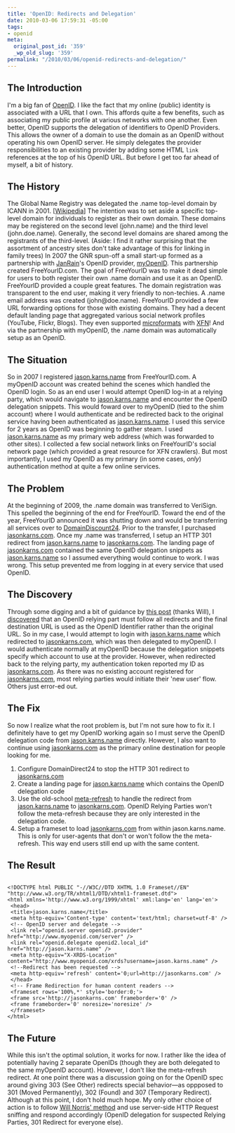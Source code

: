 ```yaml
---
title: 'OpenID: Redirects and Delegation'
date: 2010-03-06 17:59:31 -05:00
tags:
- openid
meta:
  original_post_id: '359'
  _wp_old_slug: '359'
permalink: "/2010/03/06/openid-redirects-and-delegation/"
---
```

<h2>The Introduction</h2>
<p>I'm a big fan of <a href="http://openid.net/">OpenID</a>. I like the fact that my online (public) identity is associated with a URL that I own. This affords quite a few benefits, such as associating my public profile at various networks with one another. Even better, OpenID supports the delegation of identifiers to OpenID Providers. This allows the owner of a domain to use the domain as an OpenID without operating his own OpenID server. He simply delegates the provider responsibilities to an existing provider by adding some HTML <code>link</code> references at the top of his OpenID URL. But before I get too far ahead of myself, a bit of history.</p>
<h2>The History</h2>
<p>The Global Name Registry was delegated the .name top-level domain by ICANN in 2001. [<a href="http://en.wikipedia.org/wiki/Global_Name_Registry">Wikipedia</a>] The intention was to set aside a specific top-level domain for individuals to register as their own domain. These domains may be registered on the second level (john.name) and the third level (john.doe.name). Generally, the second level domains are shared among the registrants of the third-level. (Aside: I find it rather surprising that the assortment of ancestry sites don't take advantage of this for linking in family trees) In 2007 the GNR spun-off a small start-up formed as a partnership with <a href="http://janrain.com/">JanRain</a>'s OpenID provider, <a href="https://www.myopenid.com/">myOpenID</a>. This partnership created FreeYourID.com. The goal of FreeYourID was to make it dead simple for users to both register their own .name domain and use it as an OpenID. FreeYourID provided a couple great features. The domain registration was transparent to the end user, making it very friendly to non-techies. A .name email address was created (john@doe.name). FreeYourID provided a few URL forwarding options for those with existing domains. They had a decent default landing page that aggregated various social network profiles (YouTube, Flickr, Blogs). They even supported <a href="http://microformats.org/">microformats</a> with <a href="http://microformats.org/wiki/XFN">XFN</a>! And via the partnership with myOpenID, the .name domain was automatically setup as an OpenID.</p>
<h2>The Situation</h2>
<p>So in 2007 I registered <a href="http://jason.karns.name">jason.karns.name</a> from FreeYourID.com. A myOpenID account was created behind the scenes which handled the OpenID login. So as an end user I would attempt OpenID log-in at a relying party, which would navigate to <a href="http://jason.karns.name">jason.karns.name</a> and encounter the OpenID delegation snippets. This would foward over to myOpenID (tied to the shim account) where I would authenticate and be redirected back to the original service having been authenticated as <a href="http://jason.karns.name">jason.karns.name</a>. I used this service for 2 years as OpenID was beginning to gather steam. I used <a href="http://jason.karns.name">jason.karns.name</a> as my primary web address (which was forwarded to other sites). I collected a few social network links on FreeYourID's social network page (which provided a great resource for XFN crawlers). But most importantly, I used my OpenID as my primary (in some cases, <em>only</em>) authentication method at quite a few online services.</p>
<h2>The Problem</h2>
<p>At the beginning of 2009, the .name domain was transferred to VeriSign. This spelled the beginning of the end for FreeYourID. Toward the end of the year, FreeYourID announced it was shutting down and would be transferring all services over to <a href="http://domaindiscount24.net">DomainDiscount24</a>. Prior to the transfer, I purchased <a href="http://jasonkarns.com">jasonkarns.com</a>. Once my .name was transferred, I setup an HTTP 301 redirect from <a href="http://jason.karns.name">jason.karns.name</a> to <a href="http://jasonkarns.com">jasonkarns.com</a>. The landing page of <a href="http://jasonkarns.com">jasonkarns.com</a> contained the same OpenID delegation snippets as <a href="http://jason.karns.name">jason.karns.name</a> so I assumed everything would continue to work. I was wrong. This setup prevented me from logging in at every service that used OpenID.</p>
<h2>The Discovery</h2>
<p>Through some digging and a bit of guidance by <a href="http://willnorris.com/2008/12/challenges-in-changing-my-openid">this post</a> (thanks Will), I <a href="http://openid.net/specs/openid-authentication-2_0.html#normalization">discovered</a> that an OpenID relying part must follow all redirects and the final destination URL is used as the OpenID Identifier rather than the original URL. So in my case, I would attempt to login with <a href="http://jason.karns.name">jason.karns.name</a> which redirected to <a href="http://jasonkarns.com">jasonkarns.com</a>, which was then delegated to myOpenID. I would authenticate normally at myOpenID because the delegation snippets specify which account to use at the provider. However, when redirected back to the relying party, my authentication token reported my ID as <a href="http://jasonkarns.com">jasonkarns.com</a>. As there was no existing account registered for <a href="http://jasonkarns.com">jasonkarns.com</a>, most relying parties would initiate their 'new user' flow. Others just error-ed out.</p>
<h2>The Fix</h2>
<p>So now I realize what the root problem is, but I'm not sure how to fix it. I definitely have to get my OpenID working again so I must serve the OpenID delegation code from <a href="http://jason.karns.name">jason.karns.name</a> directly. However, I also want to continue using <a href="http://jasonkarns.com">jasonkarns.com</a> as the primary online destination for people looking for me.</p>
<ol>
<li>Configure DomainDirect24 to stop the HTTP 301 redirect to <a href="http://jasonkarns.com">jasonkarns.com</a></li>
<li>Create a landing page for <a href="http://jason.karns.name">jason.karns.name</a> which contains the OpenID delegation code</li>
<li>Use the old-school <a href="http://www.w3schools.com/tags/att_meta_http_equiv.asp">meta-refresh</a> to handle the redirect from <a href="http://jason.karns.name">jason.karns.name</a> to <a href="http://jasonkarns.com">jasonkarns.com</a>. OpenID Relying Parties won't follow the meta-refresh because they are only interested in the delegation code.</li>
<li>Setup a frameset to load <a href="http://jasonkarns.com">jasonkarns.com</a> from within jason.karns.name. This is only for user-agents that don't or won't follow the the meta-refresh. This way end users still end up with the same content.</li>
</ol>
<h2>The Result</h2>
<pre class="html"><code>
&lt;!DOCTYPE html PUBLIC "-//W3C//DTD XHTML 1.0 Frameset//EN" "http://www.w3.org/TR/xhtml1/DTD/xhtml1-frameset.dtd"&gt;
&lt;html xmlns='http://www.w3.org/1999/xhtml' xml:lang='en' lang='en'&gt;
 &lt;head&gt;
 &lt;title&gt;jason.karns.name&lt;/title&gt;
 &lt;meta http-equiv='Content-type' content='text/html; charset=utf-8' /&gt;
 &lt;!-- OpenID server and delegate --&gt;
 &lt;link rel="openid.server openid2.provider" href="http://www.myopenid.com/server" /&gt;
 &lt;link rel="openid.delegate openid2.local_id" href="http://jason.karns.name" /&gt;
 &lt;meta http-equiv="X-XRDS-Location" content="http://www.myopenid.com/xrds?username=jason.karns.name" /&gt;
 &lt;!--Redirect has been requested --&gt;
 &lt;meta http-equiv='refresh' content='0;url=http://jasonkarns.com' /&gt;
 &lt;/head&gt;
 &lt;!-- Frame Redirection for human content readers --&gt;
 &lt;frameset rows='100%,*' style='border:0;'&gt;
 &lt;frame src='http://jasonkarns.com' frameborder='0' /&gt;
 &lt;frame frameborder='0' noresize='noresize' /&gt;
 &lt;/frameset&gt;
&lt;/html&gt;</code></pre>
<h2>The Future</h2>
<p>While this isn't the optimal solution, it works for now. I rather like the idea of potentially having 2 separate OpenIDs (though they are both delegated to the same myOpenID account). However, I don't like the meta-refresh redirect. At one point there was a discussion going on for the OpenID spec around giving 303 (See Other) redirects special behavior—as oppposed to 301 (Moved Permanently), 302 (Found) and 307 (Temporary Redirect). Although at this point, I don't hold much hope. My only other choice of action is to follow <a href="http://willnorris.com/2008/12/challenges-in-changing-my-openid">Will Norris' method</a> and use server-side HTTP Request sniffing and respond accordingly (OpenID delegation for suspected Relying Parties, 301 Redirect for everyone else).</p>
